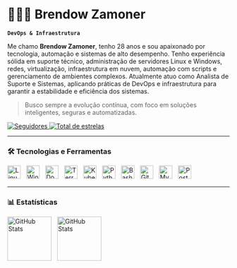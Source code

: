 # 👨🏻‍💻 Brendow Zamoner

**`DevOps & Infraestrutura`**

Me chamo **Brendow Zamoner**, tenho 28 anos e sou apaixonado por tecnologia, automação e sistemas de alto desempenho. Tenho experiência sólida em suporte técnico, administração de servidores Linux e Windows, redes, virtualização, infraestrutura em nuvem, automação com scripts e gerenciamento de ambientes complexos. Atualmente atuo como Analista de Suporte e Sistemas, aplicando práticas de DevOps e infraestrutura para garantir a estabilidade e eficiência dos sistemas.

> Busco sempre a evolução contínua, com foco em soluções inteligentes, seguras e automatizadas.

<p align="left">
    <a href="https://github.com/BrendowZamoner?tab=followers">
        <img 
            alt="Seguidores" 
            title="Me siga no GitHub" 
            src="https://custom-icon-badges.demolab.com/github/followers/BrendowZamoner?color=236ad3&labelColor=1155ba&style=for-the-badge&logo=github&label=Seguidores&logoColor=white"
        />
    </a>
    <a href="https://github.com/BrendowZamoner?tab=repositories&sort=stargazers">
        <img 
            alt="Total de estrelas" 
            title="Total de estrelas GitHub" 
            src="https://custom-icon-badges.demolab.com/github/stars/BrendowZamoner?color=55960c&style=for-the-badge&labelColor=488207&logo=star&label=Estrelas"
        />
    </a>
</p>

---

### 🛠️ Tecnologias e Ferramentas

<img align="left" alt="Linux" title="Linux" width="30px" style="padding-right:10px;" src="https://cdn.jsdelivr.net/gh/devicons/devicon@latest/icons/linux/linux-original.svg" />
<img align="left" alt="Windows" title="Windows Server" width="30px" style="padding-right:10px;" src="https://cdn.jsdelivr.net/gh/devicons/devicon@latest/icons/windows8/windows8-original.svg" />
<img align="left" alt="Docker" title="Docker" width="30px" style="padding-right:10px;" src="https://cdn.jsdelivr.net/gh/devicons/devicon@latest/icons/docker/docker-original.svg" />
<img align="left" alt="Terraform" title="Terraform" width="30px" style="padding-right:10px;" src="https://cdn.jsdelivr.net/gh/devicons/devicon@latest/icons/terraform/terraform-original.svg" />
<img align="left" alt="Kubernetes" title="Kubernetes" width="30px" style="padding-right:10px;" src="https://cdn.jsdelivr.net/gh/devicons/devicon@latest/icons/kubernetes/kubernetes-plain.svg" />
<img align="left" alt="Python" title="Python" width="30px" style="padding-right:10px;" src="https://cdn.jsdelivr.net/gh/devicons/devicon@latest/icons/python/python-original.svg" />
<img align="left" alt="Bash" title="Bash Script" width="30px" style="padding-right:10px;" src="https://cdn.jsdelivr.net/gh/devicons/devicon@latest/icons/bash/bash-original.svg" />
<img align="left" alt="Git" title="Git" width="30px" style="padding-right:10px;" src="https://cdn.jsdelivr.net/gh/devicons/devicon@latest/icons/git/git-original.svg" />
<img align="left" alt="MySQL" title="MySQL" width="30px" style="padding-right:10px;" src="https://cdn.jsdelivr.net/gh/devicons/devicon@latest/icons/mysql/mysql-original.svg" />
<img align="left" alt="PostgreSQL" title="PostgreSQL" width="30px" style="padding-right:10px;" src="https://cdn.jsdelivr.net/gh/devicons/devicon@latest/icons/postgresql/postgresql-original.svg" />

<br/>
<br/>

---

### 📊 Estatísticas

<p>
  <img 
    align="left" 
    alt="GitHub Stats" 
    height="100" 
    style="padding-right: 10px;" 
    src="https://github-readme-stats.vercel.app/api?username=BrendowZamoner&show_icons=true&theme=tokyonight&include_all_commits=true&locale=pt-br" 
  />
  <img 
    align="left" 
    alt="GitHub Stats" 
    height="100" 
    src="https://github-readme-stats.vercel.app/api/top-langs/?username=BrendowZamoner&theme=tokyonight&layout=compact&custom_title=Tecnologias&langs_count=9" 
  />
</p>
